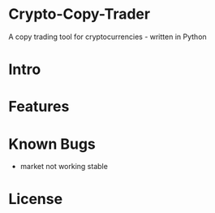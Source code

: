 # Crypto-Copy-Trader
A copy trading tool for cryptocurrencies - written in Python


# Intro

# Features

# Known Bugs
- market not working stable
# License
